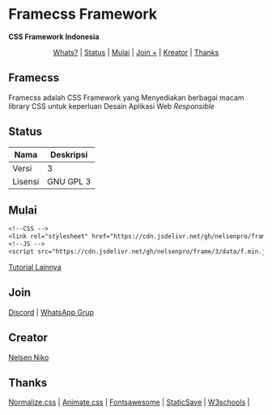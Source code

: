 # Framecss Framework
**CSS Framework Indonesia**
<p align="center">
  <a href="#framecss">Whats?</a> |
  <a href="#status">Status</a> |
  <a href="https://github.com/nelsenpro/frame/blob/main/3/README.md">Mulai</a> |
  <a href="#join">Join +</a> |
  <a href="#creator">Kreator</a> |
  <a href="#thanks">Thanks</a>
</p>

## Framecss
<p align="">Framecss adalah CSS Framework yang Menyediakan berbagai macam library CSS untuk keperluan Desain Aplikasi Web <i>Responsible</i></p>

## Status
| Nama | Deskripsi |
| --- | --- |
| Versi | 3|
| Lisensi | GNU GPL 3 |

## Mulai
```txt
<!--CSS -->
<link rel="stylesheet" href="https://cdn.jsdelivr.net/gh/nelsenpro/frame/3/data/f.min.css" type="text/css" media="all" />
<!--JS -->
<script src="https://cdn.jsdelivr.net/gh/nelsenpro/frame/3/data/f.min.js" type="text/javascript" charset="utf-8"></script>
```

[Tutorial Lainnya](https://github.com/nelsenpro/frame/blob/main/3/README.md)

## Join

[Discord](#) | [WhatsApp Grup](https://chat.whatsapp.com/G3340KQHfs7DNLbFvHDXGd)

## Creator

[Nelsen Niko](https://wa.me/6285328736706/)

## Thanks

[Normalize.css](https://necolas.github.io/normalize.css/) | [Animate.css](https://animate.style/) | [Fontsawesome](https://fontawesome.com/) | [StaticSave](https://staticsave.com/) | [W3schools](https://www.w3schools.com/) |
